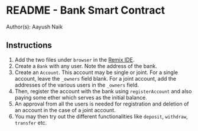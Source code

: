 # README - Bank Smart Contract

Author(s): Aayush Naik

## Instructions

1. Add the two files under `browser` in the [Remix IDE](http://remix.ethereum.org).
2. Create a `Bank` with any user. Note the address of the bank.
3. Create an `Account`. This account may be single or joint. For a single account, leave the `_owners` field blank. For a joint account, add the addresses of the various users in the `_owners` field.
4. Then, register the account with the bank using `registerAccount` and also paying some ether which serves as the initial balance.
5. An approval from all the users is needed for registration and deletion of an account in the case of a joint account.
6. You may then try out the different functionalities like `deposit`, `withdraw`, `transfer` etc.
